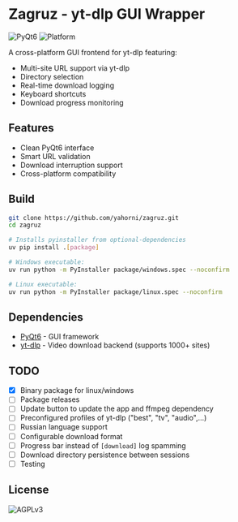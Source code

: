 # Zagruz - yt-dlp GUI Wrapper

![PyQt6](https://img.shields.io/badge/PyQt6-41CD52?logo=qt&logoColor=white)
![Platform](https://img.shields.io/badge/platform-Windows%20|%20Linux-lightgrey)

A cross-platform GUI frontend for yt-dlp featuring:
- Multi-site URL support via yt-dlp
- Directory selection
- Real-time download logging
- Keyboard shortcuts
- Download progress monitoring

## Features
- Clean PyQt6 interface
- Smart URL validation
- Download interruption support
- Cross-platform compatibility

## Build
```bash
git clone https://github.com/yahorni/zagruz.git
cd zagruz

# Installs pyinstaller from optional-dependencies
uv pip install .[package]

# Windows executable:
uv run python -m PyInstaller package/windows.spec --noconfirm

# Linux executable:
uv run python -m PyInstaller package/linux.spec --noconfirm
```

## Dependencies
- [PyQt6](https://www.riverbankcomputing.com/software/pyqt/) - GUI framework
- [yt-dlp](https://github.com/yt-dlp/yt-dlp) - Video download backend (supports 1000+ sites)

## TODO
- [x] Binary package for linux/windows
- [ ] Package releases
- [ ] Update button to update the app and ffmpeg dependency
- [ ] Preconfigured profiles of yt-dlp ("best", "tv", "audio",...)
- [ ] Russian language support
- [ ] Configurable download format
- [ ] Progress bar instead of `[download]` log spamming
- [ ] Download directory persistence between sessions
- [ ] Testing

## License
![AGPLv3](https://img.shields.io/badge/License-AGPL%20v3-blue.svg)
